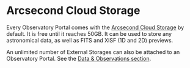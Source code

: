 # Arcsecond Cloud Storage

Every Observatory Portal comes with the [Arcsecond Cloud Storage](../observations/cloud-storage.md) by default. It is
free until it reaches 50GB. It can be used to store any astronomical data, as well as FITS and XISF (1D and 2D)
previews.

An unlimited number of External Storages can also be attached to an Observatory Portal. See
the [Data & Observations section](../observations/).
